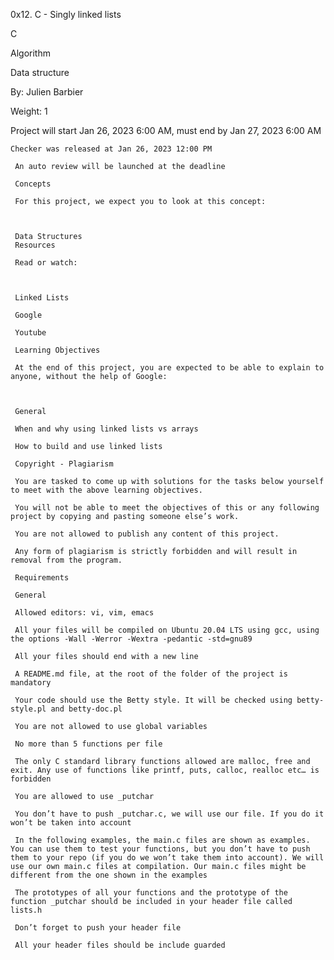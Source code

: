 0x12. C - Singly linked lists

C

Algorithm

Data structure

 By: Julien Barbier

  Weight: 1

   Project will start Jan 26, 2023 6:00 AM, must end by Jan 27, 2023 6:00 AM

    Checker was released at Jan 26, 2023 12:00 PM

     An auto review will be launched at the deadline

     Concepts

     For this project, we expect you to look at this concept:



     Data Structures
     Resources

     Read or watch:



     Linked Lists

     Google

     Youtube

     Learning Objectives

     At the end of this project, you are expected to be able to explain to anyone, without the help of Google:



     General

     When and why using linked lists vs arrays

     How to build and use linked lists

     Copyright - Plagiarism

     You are tasked to come up with solutions for the tasks below yourself to meet with the above learning objectives.

     You will not be able to meet the objectives of this or any following project by copying and pasting someone else’s work.

     You are not allowed to publish any content of this project.

     Any form of plagiarism is strictly forbidden and will result in removal from the program.

     Requirements

     General

     Allowed editors: vi, vim, emacs

     All your files will be compiled on Ubuntu 20.04 LTS using gcc, using the options -Wall -Werror -Wextra -pedantic -std=gnu89

     All your files should end with a new line

     A README.md file, at the root of the folder of the project is mandatory

     Your code should use the Betty style. It will be checked using betty-style.pl and betty-doc.pl

     You are not allowed to use global variables

     No more than 5 functions per file

     The only C standard library functions allowed are malloc, free and exit. Any use of functions like printf, puts, calloc, realloc etc… is forbidden

     You are allowed to use _putchar

     You don’t have to push _putchar.c, we will use our file. If you do it won’t be taken into account

     In the following examples, the main.c files are shown as examples. You can use them to test your functions, but you don’t have to push them to your repo (if you do we won’t take them into account). We will use our own main.c files at compilation. Our main.c files might be different from the one shown in the examples

     The prototypes of all your functions and the prototype of the function _putchar should be included in your header file called lists.h

     Don’t forget to push your header file

     All your header files should be include guarded
